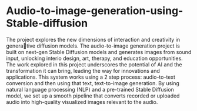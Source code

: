 # Audio-to-image-generation-using-Stable-diffusion
The project explores the new dimensions of interaction and creativity in generative diffusion models. The audio-to-image generation project is built on next-gen Stable Diffusion models and generates images from sound input, unlocking interio design, art, therapy, and education opportunities. The work explored in this project underscores the potential of AI and the transformation it can bring, leading the way for innovations and applications. This system works using a 2 step process: audio-to-text conversion and then using that text, text-to-image generation. By using natural language processing (NLP) and a pre-trained Stable Diffusion model, we set up a smooth pipeline that converts recorded or uploaded audio into high-quality visualized images relevant to the audio.
